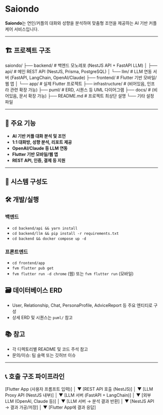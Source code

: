 # Saiondo

**Saiondo**는 연인/커플의 대화와 성향을 분석하여 맞춤형 조언을 제공하는 AI 기반 커플 케어 서비스입니다.

---

## 🏗️ 프로젝트 구조

saiondo/
├── backend/         # 백엔드 모노레포 (NestJS API + FastAPI LLM)
│   ├── api/         # 메인 REST API (NestJS, Prisma, PostgreSQL)
│   └── llm/         # LLM 연동 서버 (FastAPI, LangChain, OpenAI/Claude)
├── frontend/        # Flutter 기반 모바일/웹 앱
│   └── app/         # 실제 Flutter 프로젝트
├── infrastructure/  # (비어있음, 인프라 관련 확장 가능)
├── puml/            # ERD, 시퀀스 등 UML 다이어그램
├── docs/            # (비어있음, 문서 확장 가능)
├── README.md        # 프로젝트 최상단 설명
└── 기타 설정 파일

---

## 🚀 주요 기능

- **AI 기반 커플 대화 분석 및 조언**
- **1:1 대화방, 성향 분석, 리포트 제공**
- **OpenAI/Claude 등 LLM 연동**
- **Flutter 기반 모바일/웹 앱**
- **REST API, 인증, 결제 등 지원**

---

## 🔗 시스템 구성도



## 🛠️ 개발/실행

### 백엔드
- `cd backend/api && yarn install`
- `cd backend/llm && pip install -r requirements.txt`
- `cd backend && docker compose up -d`

### 프론트엔드
- `cd frontend/app`
- `fvm flutter pub get`
- `fvm flutter run -d chrome` (웹) 또는 `fvm flutter run` (모바일)

## 🗃️ 데이터베이스 ERD

- User, Relationship, Chat, PersonaProfile, AdviceReport 등 주요 엔티티로 구성
- 상세 ERD 및 시퀀스는 `puml/` 참고

## 📚 참고

- 각 디렉토리별 README 및 코드 주석 참고
- 문의/이슈: 팀 슬랙 또는 깃허브 이슈

---

## 📞 호출 구조 파이프라인

[Flutter App (사용자 프롬프트 입력)]
│
▼
[REST API 호출 (NestJS)]
│
▼
[LLM Proxy API (NestJS 내부)]
│
▼
[LLM 서버 (FastAPI + LangChain)]
│
▼
[외부 LLM (OpenAI, Claude 등)]
│
▼
[LLM 서버 → 분석 결과 반환]
│
▼
[NestJS API → 결과 가공/저장]
│
▼
[Flutter App에 결과 응답]

